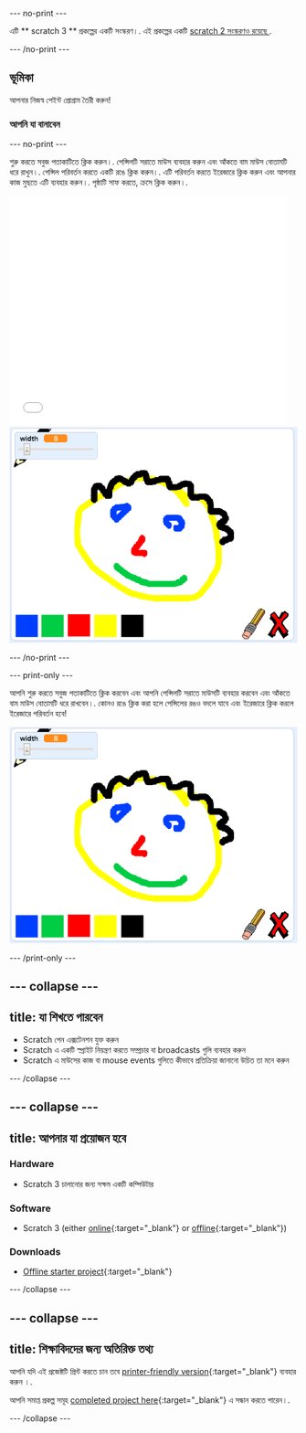 \--- no-print \---

এটি ** scratch 3 ** প্রকল্পের একটি সংস্করণ।. এই প্রকল্পের একটি [ scratch 2 সংস্করণও রয়েছে ](https://projects.raspberrypi.org/en/projects/paint-box-scratch2).

\--- /no-print \---

## ভূমিকা

আপনার নিজস্ব পেইন্ট প্রোগ্রাম তৈরী করুন!

### আপনি যা বানাবেন

\--- no-print \---

শুরু করতে সবুজ পতাকাটিতে ক্লিক করুন।. পেন্সিলটি সরাতে মাউস ব্যবহার করুন এবং আঁকতে বাম মাউস বোতামটি ধরে রাখুন।. পেন্সিল পরিবর্তন করতে একটি রঙে ক্লিক করুন।. এটি পরিবর্তন করতে ইরেজারে ক্লিক করুন এবং আপনার কাজ মুছতে এটি ব্যবহার করুন।. পৃষ্ঠাটি সাফ করতে, ক্রসে ক্লিক করুন।.

<div class="scratch-preview">
  <iframe allowtransparency="true" width="485" height="402" src="//scratch.mit.edu/projects/embed/267243161/?autostart=false" frameborder="0" scrolling="no"></iframe>
  <img src="images/showcase.png">
</div>

\--- /no-print \---

\--- print-only \---

আপনি শুরু করতে সবুজ পতাকাটিতে ক্লিক করবেন এবং আপনি পেন্সিলটি সরাতে মাউসটি ব্যবহার করবেন এবং আঁকতে বাম মাউস বোতামটি ধরে রাখবেন।. কোনও রঙে ক্লিক করা হলে পেন্সিলের রঙও বদলে যাবে এবং ইরেজারে ক্লিক করলে ইরেজারে পরিবর্তন হবে!

![showcase](images/showcase.png)

\--- /print-only \---

## \--- collapse \---

## title: যা শিখতে পারবেন

+ Scratch পেন এক্সটেনশন যুক্ত করুন
+ Scratch এ একটি স্প্রাইট নিয়ন্ত্রণ করতে সম্প্রচার বা broadcasts গুলি ব্যবহার করুন
+ Scratch এ মাউসের কাজ বা mouse events গুলিতে কীভাবে প্রতিক্রিয়া জানানো উচিত তা মনে করুন

\--- /collapse \---

## \--- collapse \---

## title: আপনার যা প্রয়োজন হবে

### Hardware

+ Scratch 3 চালানোর জন্য সক্ষম একটি কম্পিউটার

### Software

+ Scratch 3 (either [online](http://rpf.io/scratchon){:target="_blank"} or [offline](http://rpf.io/scratchoff){:target="_blank"})

### Downloads

+ [Offline starter project](http://rpf.io/p/en/paint-box-go){:target="_blank"}

\--- /collapse \---

## \--- collapse \---

## title: শিক্ষাবিদদের জন্য অতিরিক্ত তথ্য

আপনি যদি এই প্রজেক্টটি প্রিন্ট করতে চান তবে [printer-friendly version](https://projects.raspberrypi.org/en/projects/paint-box/print){:target="_blank"} ব্যবহার করুন ।.

আপনি সমাপ্ত প্রকল্প সমূহ [completed project here](http://rpf.io/p/en/paint-box-get){:target="_blank"} এ সন্ধান করতে পারেন।.

\--- /collapse \---
